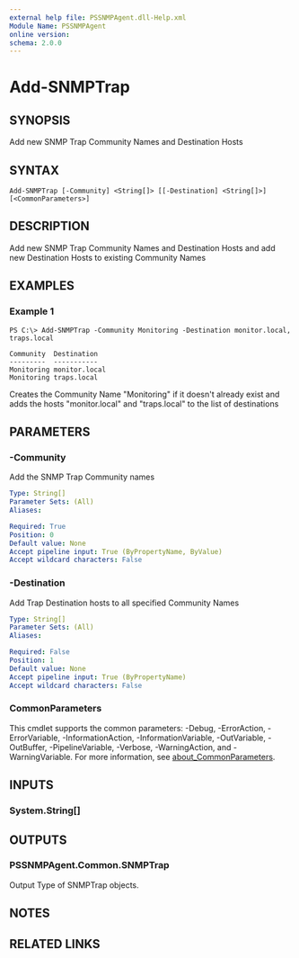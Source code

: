 ```yaml
---
external help file: PSSNMPAgent.dll-Help.xml
Module Name: PSSNMPAgent
online version:
schema: 2.0.0
---
```


# Add-SNMPTrap

## SYNOPSIS
Add new SNMP Trap Community Names and Destination Hosts

## SYNTAX

```
Add-SNMPTrap [-Community] <String[]> [[-Destination] <String[]>] [<CommonParameters>]
```

## DESCRIPTION
Add new SNMP Trap Community Names and Destination Hosts and add new Destination Hosts to existing Community Names

## EXAMPLES

### Example 1
```
PS C:\> Add-SNMPTrap -Community Monitoring -Destination monitor.local, traps.local

Community  Destination
---------  -----------
Monitoring monitor.local
Monitoring traps.local
```

Creates the Community Name "Monitoring" if it doesn't already exist and adds the hosts "monitor.local" and "traps.local" to the list of destinations

## PARAMETERS

### -Community
Add the SNMP Trap Community names

```yaml
Type: String[]
Parameter Sets: (All)
Aliases:

Required: True
Position: 0
Default value: None
Accept pipeline input: True (ByPropertyName, ByValue)
Accept wildcard characters: False
```

### -Destination
Add Trap Destination hosts to all specified Community Names

```yaml
Type: String[]
Parameter Sets: (All)
Aliases:

Required: False
Position: 1
Default value: None
Accept pipeline input: True (ByPropertyName)
Accept wildcard characters: False
```

### CommonParameters
This cmdlet supports the common parameters: -Debug, -ErrorAction, -ErrorVariable, -InformationAction, -InformationVariable, -OutVariable, -OutBuffer, -PipelineVariable, -Verbose, -WarningAction, and -WarningVariable. For more information, see [about_CommonParameters](http://go.microsoft.com/fwlink/?LinkID=113216).

## INPUTS

### System.String[]
## OUTPUTS

### PSSNMPAgent.Common.SNMPTrap
Output Type of SNMPTrap objects.

## NOTES

## RELATED LINKS
